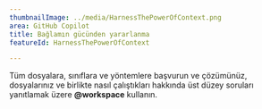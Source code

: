 ```yaml
---
thumbnailImage: ../media/HarnessThePowerOfContext.png
area: GitHub Copilot
title: Bağlamın gücünden yararlanma
featureId: HarnessThePowerOfContext

---
```



Tüm dosyalara, sınıflara ve yöntemlere başvurun ve çözümünüz, dosyalarınız ve birlikte nasıl çalıştıkları hakkında üst düzey soruları yanıtlamak üzere **@workspace** kullanın.

